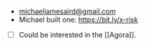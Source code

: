 - michaeljamesaird@gmail.com
- Michael built one: https://bit.ly/x-risk
- [ ] Could be interested in the [[Agora]].
